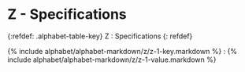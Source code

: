  <div data-role="collapsible" data-inset="false" markdown="1">
 <h1 class="cart-collapsible-div">Z - Specifications</h1>

{:refdef: .alphabet-table-key}
Z
: Specifications
{: refdef}

{% include alphabet/alphabet-markdown/z/z-1-key.markdown %}
: {% include alphabet/alphabet-markdown/z/z-1-value.markdown %}


</div>
